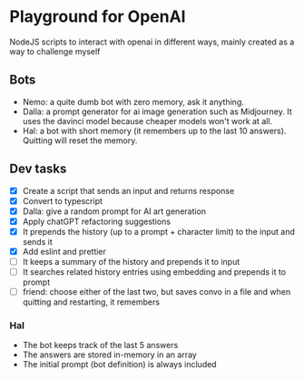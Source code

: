 # Playground for OpenAI

NodeJS scripts to interact with openai in different ways, mainly created as a way to challenge myself

## Bots

- Nemo: a quite dumb bot with zero memory, ask it anything.
- Dalla: a prompt generator for ai image generation such as Midjourney. It uses the davinci model because cheaper models won't work at all.
- Hal: a bot with short memory (it remembers up to the last 10 answers). Quitting will reset the memory.

## Dev tasks

- [x] Create a script that sends an input and returns response
- [x] Convert to typescript
- [x] Dalla: give a random prompt for AI art generation
- [x] Apply chatGPT refactoring suggestions
- [x] It prepends the history (up to a prompt + character limit) to the input and sends it
- [x] Add eslint and prettier
- [ ] It keeps a summary of the history and prepends it to input
- [ ] It searches related history entries using embedding and prepends it to prompt
- [ ] friend: choose either of the last two, but saves convo in a file and when quitting and restarting, it remembers

### Hal

- The bot keeps track of the last 5 answers
- The answers are stored in-memory in an array
- The initial prompt (bot definition) is always included
